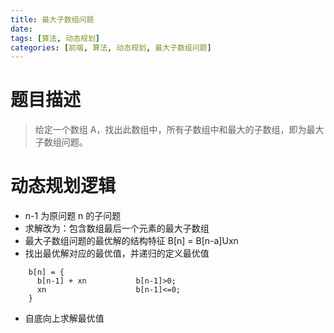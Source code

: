 ```yaml
---
title: 最大子数组问题
date:
tags: [算法, 动态规划]
categories: [前端, 算法, 动态规划, 最大子数组问题]
---
```


# 题目描述

> 给定一个数组 A，找出此数组中，所有子数组中和最大的子数组，即为最大子数组问题。

# 动态规划逻辑

- n-1 为原问题 n 的子问题
- 求解改为：包含数组最后一个元素的最大子数组
- 最大子数组问题的最优解的结构特征
  B[n] = B[n-a]Uxn
- 找出最优解对应的最优值，并递归的定义最优值

```
    b[n] = {
      b[n-1] + xn           b[n-1]>0;
      xn                    b[n-1]<=0;
    }
```

- 自底向上求解最优值
